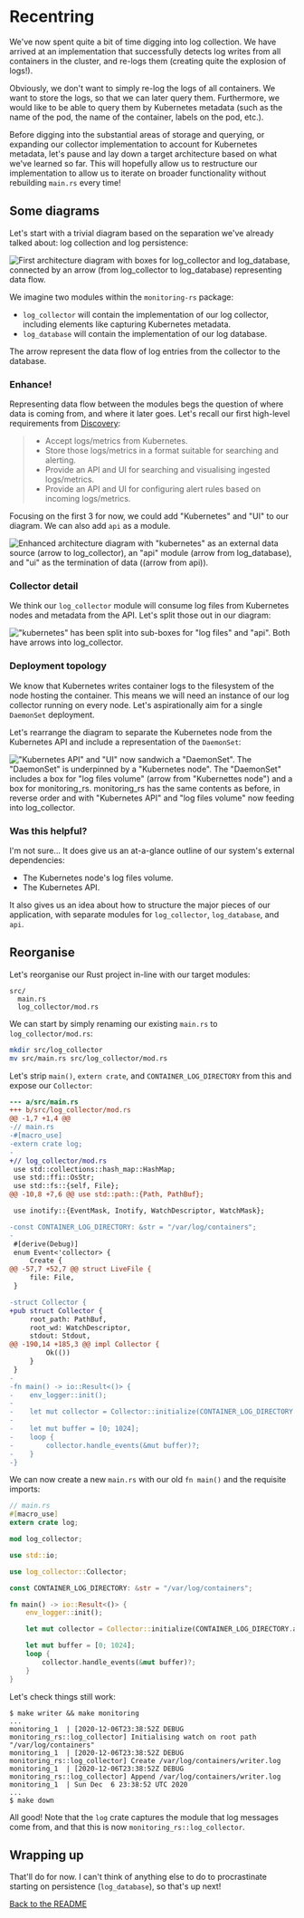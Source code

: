 # Recentring

We've now spent quite a bit of time digging into log collection.
We have arrived at an implementation that successfully detects log writes from all containers in the cluster, and re-logs them (creating quite the explosion of logs!).

Obviously, we don't want to simply re-log the logs of all containers.
We want to store the logs, so that we can later query them.
Furthermore, we would like to be able to query them by Kubernetes metadata (such as the name of the pod, the name of the container, labels on the pod, etc.).

Before digging into the substantial areas of storage and querying, or expanding our collector implementation to account for Kubernetes metadata, let's pause and lay down a target architecture based on what we've learned so far.
This will hopefully allow us to restructure our implementation to allow us to iterate on broader functionality without rebuilding `main.rs` every time!

## Some diagrams

Let's start with a trivial diagram based on the separation we've already talked about: log collection and log persistence:

![First architecture diagram with boxes for `log_collector` and `log_database`, connected by an arrow (from `log_collector` to `log_database`) representing data flow.](../media/6-target-architecture/architecture-1.png)

We imagine two modules within the `monitoring-rs` package:

- `log_collector` will contain the implementation of our log collector, including elements like capturing Kubernetes metadata.
- `log_database` will contain the implementation of our log database.

The arrow represent the data flow of log entries from the collector to the database.

### Enhance!

Representing data flow between the modules begs the question of where data is coming from, and where it later goes.
Let's recall our first high-level requirements from [Discovery](0-discovery.md#Our-requirements):

> - Accept logs/metrics from Kubernetes.
> - Store those logs/metrics in a format suitable for searching and alerting.
> - Provide an API and UI for searching and visualising ingested logs/metrics.
> - Provide an API and UI for configuring alert rules based on incoming logs/metrics.

Focusing on the first 3 for now, we could add "Kubernetes" and "UI" to our diagram.
We can also add `api` as a module.

![Enhanced architecture diagram with "kubernetes" as an external data source (arrow to `log_collector`), an "api" module (arrow from `log_database`), and "ui" as the termination of data ((arrow from `api`)).](../media/6-target-architecture/architecture-2.png)

### Collector detail

We think our `log_collector` module will consume log files from Kubernetes nodes and metadata from the API.
Let's split those out in our diagram:

!["kubernetes" has been split into sub-boxes for "log files" and "api". Both have arrows into `log_collector`.](../media/6-target-architecture/architecture-3.png)

### Deployment topology

We know that Kubernetes writes container logs to the filesystem of the node hosting the container.
This means we will need an instance of our log collector running on every node.
Let's aspirationally aim for a single `DaemonSet` deployment.

Let's rearrange the diagram to separate the Kubernetes node from the Kubernetes API and include a representation of the `DaemonSet`:

!["Kubernetes API" and "UI" now sandwich a "DaemonSet". The "DaemonSet" is underpinned by a "Kubernetes node". The "DaemonSet" includes a box for "log files volume" (arrow from "Kubernettes node") and a box for `monitoring_rs`. `monitoring_rs` has the same contents as before, in reverse order and with "Kubernetes API" and "log files volume" now feeding into `log_collector`.](../media/6-target-architecture/architecture-4.png)

### Was this helpful?

I'm not sure...
It does give us an at-a-glance outline of our system's external dependencies:

- The Kubernetes node's log files volume.
- The Kubernetes API.

It also gives us an idea about how to structure the major pieces of our application, with separate modules for `log_collector`, `log_database`, and `api`.

## Reorganise

Let's reorganise our Rust project in-line with our target modules:

```
src/
  main.rs
  log_collector/mod.rs
```

We can start by simply renaming our existing `main.rs` to `log_collector/mod.rs`:

```sh
mkdir src/log_collector
mv src/main.rs src/log_collector/mod.rs
```

Let's strip `main()`, `extern crate`, and `CONTAINER_LOG_DIRECTORY` from this and expose our `Collector`:

```diff
--- a/src/main.rs
+++ b/src/log_collector/mod.rs
@@ -1,7 +1,4 @@
-// main.rs
-#[macro_use]
-extern crate log;
-
+// log_collector/mod.rs
 use std::collections::hash_map::HashMap;
 use std::ffi::OsStr;
 use std::fs::{self, File};
@@ -10,8 +7,6 @@ use std::path::{Path, PathBuf};

 use inotify::{EventMask, Inotify, WatchDescriptor, WatchMask};

-const CONTAINER_LOG_DIRECTORY: &str = "/var/log/containers";
-
 #[derive(Debug)]
 enum Event<'collector> {
     Create {
@@ -57,7 +52,7 @@ struct LiveFile {
     file: File,
 }

-struct Collector {
+pub struct Collector {
     root_path: PathBuf,
     root_wd: WatchDescriptor,
     stdout: Stdout,
@@ -190,14 +185,3 @@ impl Collector {
         Ok(())
     }
 }
-
-fn main() -> io::Result<()> {
-    env_logger::init();
-
-    let mut collector = Collector::initialize(CONTAINER_LOG_DIRECTORY.as_ref())?;
-
-    let mut buffer = [0; 1024];
-    loop {
-        collector.handle_events(&mut buffer)?;
-    }
-}
```

We can now create a new `main.rs` with our old `fn main()` and the requisite imports:

```rust
// main.rs
#[macro_use]
extern crate log;

mod log_collector;

use std::io;

use log_collector::Collector;

const CONTAINER_LOG_DIRECTORY: &str = "/var/log/containers";

fn main() -> io::Result<()> {
    env_logger::init();

    let mut collector = Collector::initialize(CONTAINER_LOG_DIRECTORY.as_ref())?;

    let mut buffer = [0; 1024];
    loop {
        collector.handle_events(&mut buffer)?;
    }
}
```

Let's check things still work:

```
$ make writer && make monitoring
...
monitoring_1  | [2020-12-06T23:38:52Z DEBUG monitoring_rs::log_collector] Initialising watch on root path "/var/log/containers"
monitoring_1  | [2020-12-06T23:38:52Z DEBUG monitoring_rs::log_collector] Create /var/log/containers/writer.log
monitoring_1  | [2020-12-06T23:38:52Z DEBUG monitoring_rs::log_collector] Append /var/log/containers/writer.log
monitoring_1  | Sun Dec  6 23:38:52 UTC 2020
...
$ make down
```

All good!
Note that the `log` crate captures the module that log messages come from, and that this is now `monitoring_rs::log_collector`.

## Wrapping up

That'll do for now.
I can't think of anything else to do to procrastinate starting on persistence (`log_database`), so that's up next!

[Back to the README](../README.md#posts)
